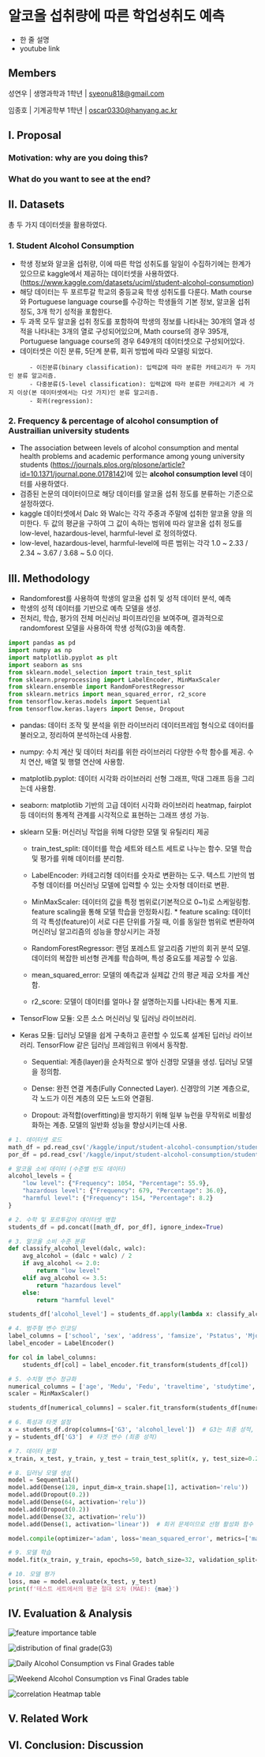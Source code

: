 # 알코올 섭취량에 따른 학업성취도 예측
- 한 줄 설명
- youtube link
  
## Members
성연우 | 생명과학과 1학년 | syeonu818@gmail.com

임종호 | 기계공학부 1학년 | oscar0330@hanyang.ac.kr

## I. Proposal
   ### Motivation: why are you doing this? ###
   
   ### What do you want to see at the end? ###

## II. Datasets

총 두 가지 데이터셋을 활용하였다. 

   ### 1. Student Alcohol Consumption
   - 학생 정보와 알코올 섭취량, 이에 따른 학업 성취도를 일일이 수집하기에는 한계가 있으므로 kaggle에서 제공하는 데이터셋을 사용하였다. (https://www.kaggle.com/datasets/uciml/student-alcohol-consumption)
   - 해당 데이터는 두 포르투갈 학교의 중등교육 학생 성취도를 다룬다. Math course와 Portuguese language course를 수강하는 학생들의 기본 정보, 알코올 섭취 정도, 3개 학기 성적을 포함한다. 
   - 두 과목 모두 알코올 섭취 정도를 포함하여 학생의 정보를 나타내는 30개의 열과 성적을 나타내는 3개의 열로 구성되어있으며, Math course의 경우 395개, Portuguese language course의 경우 649개의 데이터셋으로 구성되어있다.
   - 데이터셋은 이진 분류, 5단계 분류, 회귀 방법에 따라 모델링 되었다.


```
      - 이진분류(binary classification): 입력값에 따라 분류한 카테고리가 두 가지인 분류 알고리즘. 
      - 다중분류(5-level classification): 입력값에 따라 분류한 카테고리가 세 가지 이상(본 데이터셋에서는 다섯 가지)인 분류 알고리즘.
      - 회귀(regression):
```
    
  ### 2. Frequency & percentage of alcohol consumption of Austrailian university students

- The association between levels of alcohol consumption and mental health problems and academic performance among young university students (https://journals.plos.org/plosone/article?id=10.1371/journal.pone.0178142)에 있는 **alcohol consumption level** 데이터를 사용하였다.
- 검증된 논문의 데이터이므로 해당 데이터를 알코올 섭취 정도를 분류하는 기준으로 설정하였다.
- kaggle 데이터셋에서 Dalc 와 Walc는 각각 주중과 주말에 섭취한 알코올 양을 의미한다. 두 값의 평균을 구하여 그 값이 속하는 범위에 따라 알코올 섭취 정도를 low-level, hazardous-level, harmful-level 로 정의하였다.
- low-level, hazardous-level, harmful-level에 따른 범위는 각각 1.0 ~ 2.33 / 2.34 ~ 3.67 / 3.68 ~ 5.0 이다. 





## III. Methodology
   - Randomforest를 사용하여 학생의 알코올 섭취 및 성적 데이터 분석, 예측
   - 학생의 성적 데이터를 기반으로 예측 모델을 생성.
   - 전처리, 학습, 평가의 전체 머신러닝 파이프라인을 보여주며, 결과적으로 randomforest 모델을 사용하여 학생 성적(G3)을 예측함. 


```python
import pandas as pd
import numpy as np
import matplotlib.pyplot as plt
import seaborn as sns
from sklearn.model_selection import train_test_split
from sklearn.preprocessing import LabelEncoder, MinMaxScaler
from sklearn.ensemble import RandomForestRegressor  
from sklearn.metrics import mean_squared_error, r2_score
from tensorflow.keras.models import Sequential
from tensorflow.keras.layers import Dense, Dropout
```

- pandas: 데이터 조작 및 분석을 위한 라이브러리
          데이터프레임 형식으로 데이터를 불러오고, 정리하여 분석하는데 사용함.

- numpy: 수치 계산 및 데이터 처리를 위한 라이브러리
         다양한 수학 함수를 제공. 수치 연산, 배열 및 행렬 연산에 사용함.

- matplotlib.pyplot: 데이터 시각화 라이브러리
                     선형 그래프, 막대 그래프 등을 그리는데 사용함.

- seaborn: matplotlib 기반의 고급 데이터 시각화 라이브러리
           heatmap, fairplot 등 데이터의 통계적 관계를 시각적으로 표현하는 그래프 생성 가능.

- sklearn 모듈: 머신러닝 작업을 위해 다양한 모델 및 유틸리티 제공
  
  - train_test_split: 데이터를 학습 세트와 테스트 세트로 나누는 함수.
                      모델 학습 및 평가를 위해 데이터를 분리함.
  
  - LabelEncoder: 카테고리형 데이터를 숫자로 변환하는 도구.
                  텍스트 기반의 범주형 데이터를 머신러닝 모델에 입력할 수 있는 숫자형 데이터로 변환.
  
  - MinMaxScaler: 데이터의 값을 특정 범위로(기본적으로 0~1)로 스케일링함.
                  feature scaling을 통해 모델 학습을 안정화시킴.
                  * feature scaling: 데이터의 각 특성(feature)이 서로 다른 단위를 가질 때, 이를 동일한 범위로 변환하여 머신러닝 알고리즘의 성능을 향상시키는 과정
  
  - RandomForestRegressor: 랜덤 포레스트 알고리즘 기반의 회귀 분석 모델.
                           데이터의 복잡한 비선형 관계를 학습하며, 특성 중요도를 제공할 수 있음.
  
  - mean_squared_error: 모델의 예측값과 실제값 간의 평균 제곱 오차를 계산함.
    
  - r2_score: 모델이 데이터를 얼마나 잘 설명하는지를 나타내는 통계 지표.
    
- TensorFlow 모듈: 오픈 소스 머신러닝 및 딥러닝 라이브러리.
  
- Keras 모듈: 딥러닝 모델을 쉽게 구축하고 훈련할 수 있도록 설계된 딥러닝 라이브러리. TensorFlow 같은 딥러닝 프레임워크 위에서 동작함.
  
  - Sequential: 계층(layer)을 순차적으로 쌓아 신경망 모델을 생성.
                딥러닝 모델을 정의함.
  
  - Dense: 완전 연결 계층(Fully Connected Layer).
           신경망의 기본 계층으로, 각 노드가 이전 계층의 모든 노드와 연결됨.
    
  - Dropout: 과적합(overfitting)을 방지하기 위해 일부 뉴런을 무작위로 비활성화하는 계층.
             모델의 일반화 성능을 향상시키는데 사용.

```python
# 1. 데이터셋 로드
math_df = pd.read_csv('/kaggle/input/student-alcohol-consumption/student-mat.csv')
por_df = pd.read_csv('/kaggle/input/student-alcohol-consumption/student-por.csv')
```
```python
# 알코올 소비 데이터 (수준별 빈도 데이터)
alcohol_levels = {
    "low level": {"Frequency": 1054, "Percentage": 55.9},
    "hazardous level": {"Frequency": 679, "Percentage": 36.0},
    "harmful level": {"Frequency": 154, "Percentage": 8.2}
}
```
```python
# 2. 수학 및 포르투갈어 데이터셋 병합
students_df = pd.concat([math_df, por_df], ignore_index=True)
```
```python
# 3. 알코올 소비 수준 분류
def classify_alcohol_level(dalc, walc):
    avg_alcohol = (dalc + walc) / 2
    if avg_alcohol <= 2.0:
        return "low level"
    elif avg_alcohol <= 3.5:
        return "hazardous level"
    else:
        return "harmful level"

students_df['alcohol_level'] = students_df.apply(lambda x: classify_alcohol_level(x['Dalc'], x['Walc']), axis=1)
```
```python
# 4. 범주형 변수 인코딩
label_columns = ['school', 'sex', 'address', 'famsize', 'Pstatus', 'Mjob', 'Fjob', 'reason', 'guardian', 'schoolsup', 'famsup', 'paid', 'activities', 'nursery', 'higher', 'internet', 'romantic']
label_encoder = LabelEncoder()

for col in label_columns:
    students_df[col] = label_encoder.fit_transform(students_df[col])
```
```python
# 5. 수치형 변수 정규화
numerical_columns = ['age', 'Medu', 'Fedu', 'traveltime', 'studytime', 'failures', 'famrel', 'freetime', 'goout', 'Dalc', 'Walc', 'health', 'absences', 'G1', 'G2']
scaler = MinMaxScaler()

students_df[numerical_columns] = scaler.fit_transform(students_df[numerical_columns])
```
```python
# 6. 특성과 타겟 설정
x = students_df.drop(columns=['G3', 'alcohol_level'])  # G3는 최종 성적, alcohol_level은 보조 정보
y = students_df['G3']  # 타겟 변수 (최종 성적)
```
```python
# 7. 데이터 분할
x_train, x_test, y_train, y_test = train_test_split(x, y, test_size=0.2, random_state=42)
```
```python
# 8. 딥러닝 모델 생성
model = Sequential()
model.add(Dense(128, input_dim=x_train.shape[1], activation='relu'))
model.add(Dropout(0.2))
model.add(Dense(64, activation='relu'))
model.add(Dropout(0.2))
model.add(Dense(32, activation='relu'))
model.add(Dense(1, activation='linear'))  # 회귀 문제이므로 선형 활성화 함수 사용

model.compile(optimizer='adam', loss='mean_squared_error', metrics=['mae'])
```
```python
# 9. 모델 학습
model.fit(x_train, y_train, epochs=50, batch_size=32, validation_split=0.2)
```
```python
# 10. 모델 평가
loss, mae = model.evaluate(x_test, y_test)
print(f'테스트 세트에서의 평균 절대 오차 (MAE): {mae}')
```





## IV. Evaluation & Analysis

![feature importance table](./alcohol-study-and-consumption_files/alcohol-study-and-consumption_0_1.png)

![distribution of final grade(G3)](./alcohol-study-and-consumption_files/alcohol-study-and-consumption_0_3.png)

![Daily Alcohol Consumption vs Final Grades table](./alcohol-study-and-consumption_files/alcohol-study-and-consumption_0_4.png)

![Weekend Alcohol Consumption vs Final Grades table](./alcohol-study-and-consumption_files/alcohol-study-and-consumption_0_5.png)

![correlation Heatmap table](./alcohol-study-and-consumption_files/alcohol-study-and-consumption_0_6.png)

## V. Related Work 
## VI. Conclusion: Discussion

